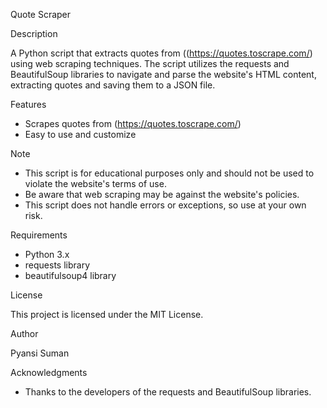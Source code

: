 Quote Scraper

Description

A Python script that extracts quotes from ((https://quotes.toscrape.com/) using web scraping techniques. The script utilizes the requests and BeautifulSoup libraries to navigate and parse the website's HTML content, extracting quotes and saving them to a JSON file.

Features

- Scrapes quotes from (https://quotes.toscrape.com/)
- Easy to use and customize

Note

- This script is for educational purposes only and should not be used to violate the website's terms of use.
- Be aware that web scraping may be against the website's policies.
- This script does not handle errors or exceptions, so use at your own risk.

Requirements

- Python 3.x
- requests library
- beautifulsoup4 library

License

This project is licensed under the MIT License.

Author

Pyansi Suman

Acknowledgments

- Thanks to the developers of the requests and BeautifulSoup libraries.
